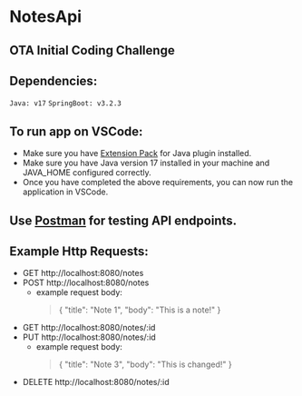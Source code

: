 # NotesApi
## OTA Initial Coding Challenge

## Dependencies:
`Java: v17`
`SpringBoot: v3.2.3`

## To run app on VSCode:
* Make sure you have [Extension Pack](https://marketplace.visualstudio.com/items?itemName=vscjava.vscode-java-pack) for Java plugin installed.
* Make sure you have Java version 17 installed in your machine and JAVA_HOME configured correctly.
* Once you have completed the above requirements, you can now run the application in VSCode.

## Use [Postman](https://www.postman.com/) for testing API endpoints.

## Example Http Requests:
* GET http://localhost:8080/notes
* POST http://localhost:8080/notes
   - example request body:
      >  {
      >      "title": "Note 1",
      >      "body": "This is a note!"
      >  }
* GET http://localhost:8080/notes/:id
* PUT http://localhost:8080/notes/:id
   - example request body:
      >  {
      >      "title": "Note 3",
      >      "body": "This is changed!"
      >  }
* DELETE http://localhost:8080/notes/:id
